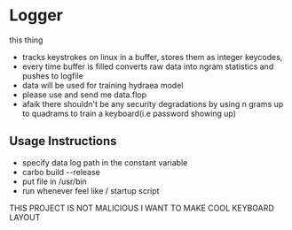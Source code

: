 # Logger

this thing 

- tracks keystrokes on linux in a buffer, stores them as integer keycodes,
- every time buffer is filled converts raw data into ngram statistics and pushes to logfile
- data will be used for training hydraea model
- please use and send me data.flop
- afaik there shouldn't be any security degradations by using n grams up to quadrams to train a keyboard(i.e password showing up)

## Usage Instructions
- specify data log path in the constant variable 
- carbo build --release
- put file in /usr/bin
- run whenever feel like / startup script


THIS PROJECT IS NOT MALICIOUS I WANT TO MAKE COOL KEYBOARD LAYOUT 
